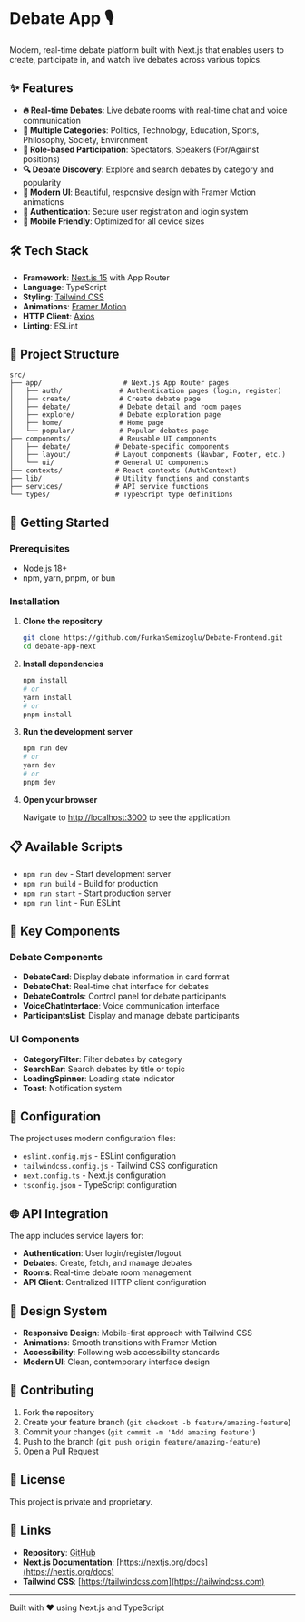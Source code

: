# Debate App 🎙️

Modern, real-time debate platform built with Next.js that enables users to create, participate in, and watch live debates across various topics.

## ✨ Features

- **🔥 Real-time Debates**: Live debate rooms with real-time chat and voice communication
- **🎯 Multiple Categories**: Politics, Technology, Education, Sports, Philosophy, Society, Environment
- **👥 Role-based Participation**: Spectators, Speakers (For/Against positions)
- **🔍 Debate Discovery**: Explore and search debates by category and popularity
- **🎨 Modern UI**: Beautiful, responsive design with Framer Motion animations
- **🔐 Authentication**: Secure user registration and login system
- **📱 Mobile Friendly**: Optimized for all device sizes

## 🛠️ Tech Stack

- **Framework**: [Next.js 15](https://nextjs.org/) with App Router
- **Language**: TypeScript
- **Styling**: [Tailwind CSS](https://tailwindcss.com/)
- **Animations**: [Framer Motion](https://www.framer.com/motion/)
- **HTTP Client**: [Axios](https://axios-http.com/)
- **Linting**: ESLint

## 📁 Project Structure

```
src/
├── app/                    # Next.js App Router pages
│   ├── auth/              # Authentication pages (login, register)
│   ├── create/            # Create debate page
│   ├── debate/            # Debate detail and room pages
│   ├── explore/           # Debate exploration page
│   ├── home/              # Home page
│   └── popular/           # Popular debates page
├── components/            # Reusable UI components
│   ├── debate/           # Debate-specific components
│   ├── layout/           # Layout components (Navbar, Footer, etc.)
│   └── ui/               # General UI components
├── contexts/             # React contexts (AuthContext)
├── lib/                  # Utility functions and constants
├── services/             # API service functions
└── types/                # TypeScript type definitions
```

## 🚀 Getting Started

### Prerequisites

- Node.js 18+ 
- npm, yarn, pnpm, or bun

### Installation

1. **Clone the repository**
   ```bash
   git clone https://github.com/FurkanSemizoglu/Debate-Frontend.git
   cd debate-app-next
   ```

2. **Install dependencies**
   ```bash
   npm install
   # or
   yarn install
   # or
   pnpm install
   ```

3. **Run the development server**
   ```bash
   npm run dev
   # or
   yarn dev
   # or
   pnpm dev
   ```

4. **Open your browser**
   
   Navigate to [http://localhost:3000](http://localhost:3000) to see the application.

## 📋 Available Scripts

- `npm run dev` - Start development server
- `npm run build` - Build for production
- `npm run start` - Start production server
- `npm run lint` - Run ESLint

## 🎯 Key Components

### Debate Components
- **DebateCard**: Display debate information in card format
- **DebateChat**: Real-time chat interface for debates
- **DebateControls**: Control panel for debate participants
- **VoiceChatInterface**: Voice communication interface
- **ParticipantsList**: Display and manage debate participants

### UI Components
- **CategoryFilter**: Filter debates by category
- **SearchBar**: Search debates by title or topic
- **LoadingSpinner**: Loading state indicator
- **Toast**: Notification system

## 🔧 Configuration

The project uses modern configuration files:
- `eslint.config.mjs` - ESLint configuration
- `tailwindcss.config.js` - Tailwind CSS configuration
- `next.config.ts` - Next.js configuration
- `tsconfig.json` - TypeScript configuration

## 🌐 API Integration

The app includes service layers for:
- **Authentication**: User login/register/logout
- **Debates**: Create, fetch, and manage debates
- **Rooms**: Real-time debate room management
- **API Client**: Centralized HTTP client configuration

## 🎨 Design System

- **Responsive Design**: Mobile-first approach with Tailwind CSS
- **Animations**: Smooth transitions with Framer Motion
- **Accessibility**: Following web accessibility standards
- **Modern UI**: Clean, contemporary interface design

## 🤝 Contributing

1. Fork the repository
2. Create your feature branch (`git checkout -b feature/amazing-feature`)
3. Commit your changes (`git commit -m 'Add amazing feature'`)
4. Push to the branch (`git push origin feature/amazing-feature`)
5. Open a Pull Request

## 📄 License

This project is private and proprietary.

## 🔗 Links

- **Repository**: [GitHub](https://github.com/FurkanSemizoglu/Debate-Frontend)
- **Next.js Documentation**: [https://nextjs.org/docs](https://nextjs.org/docs)
- **Tailwind CSS**: [https://tailwindcss.com](https://tailwindcss.com)

---

Built with ❤️ using Next.js and TypeScript
